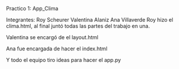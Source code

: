 Practico 1: App_Clima

Integrantes:
Roy Scheurer
Valentina Alaniz
Ana Villaverde
Roy hizo el clima.html, al final juntó todas las partes del trabajo en una.

Valentina se encargó de el layout.html

Ana fue encargada de hacer el index.html

Y todo el equipo tiro ideas para hacer el app.py